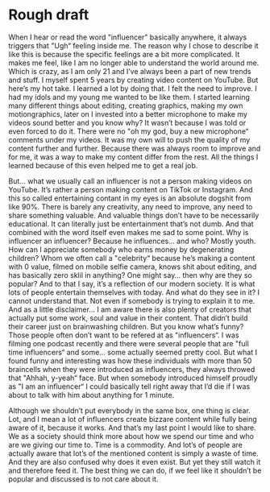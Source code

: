 # Rough draft

When I hear or read the word "influencer" basically anywhere, it always triggers that "Ugh“ feeling inside me. The reason why I chose to describe it like this is because the specific feelings are a bit more complicated. It makes me feel, like I am no longer able to understand the world around me. Which is crazy, as I am only 21 and I’ve always been a part of new trends and stuff. I myself spent 5 years by creating video content on YouTube. But here’s my hot take. I learned a lot by doing that. I felt the need to improve. I had my idols and my young me wanted to be like them. I started learning many different things about editing, creating graphics, making my own motiongraphics, later on I invested into a better microphone to make my videos sound better and you know why? It wasn’t because I was told or even forced to do it. There were no "oh my god, buy a new microphone“ comments under my videos. It was my own will to push the quality of my content further and further. Because there was always room to improve and for me, it was a way to make my content differ from the rest. All the things I learned because of this even helped me to get a real job. 

But… what we usually call an influencer is not a person making videos on YouTube. It’s rather a person making content on TikTok or Instagram. And this so called entertaining contant in my eyes is an absolute dogshit from like 90%. 
There is barely any creativity, any need to improve, any need to share something valuable. And valuable things don’t have to be necessarily educational. It can literally just be entertainment that’s not dumb. And that combined with the word itself even makes me sad to some point. Why is influencer an influencer? Because he influences… and who? Mostly youth. How can I appreciate somebody who earns money by degenerating children? Whom we often call a "celebrity“ because he’s making a content with 0 value, filmed on mobile selfie camera, knows shit about editing, and has basically zero sklil in anything? One might say… then why are they so popular? And to that I say, it’s a reflection of our modern society. It is what lots of people entertain themselves with today. And what do they see in it? I cannot understand that. Not even if somebody is trying to explain it to me. 
And as a little disclaimer… I am aware there is also plenty of creators that actually put some work, soul and value in their content. That didn’t build their career just on brainwashing children. But you know what’s funny? Those people often don’t want to be refered at as "influencers“.
I was filming one podcast recently and there were several people that are "full time influencers“ and some… some actually seemed pretty cool. But what I found funny and interesting was how these individuals with more than 50 braincells when they were introduced as influencers, they always throwed that "Ahhah, y-yeah“ face. But when somebody introduced himself proudly as "I am an influencer“ I could basically tell right away that I’d die if I was about to talk with him about anything for 1 minute. 

Although we shouldn’t put everybody in the same box, one thing is clear.
Lot, and I mean a lot of influencers create bizzare content while fully being aware of it, because it works. And that’s my last point I would like to share. 
We as a society should think more about how we spend our time and who are we giving our time to. Time is a commodity. 
And lot’s of people are actually aware that lot’s of the mentioned content is simply a waste of time. And they are also confused why does it even exist.
But yet they still watch it and therefore feed it.
The best thing we can do, if we feel like it shouldn’t be popular and discussed is to not care about it.
